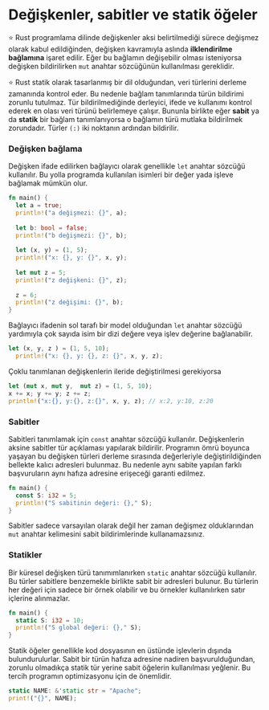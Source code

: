 # Değişkenler, sabitler ve statik öğeler
⭐️ Rust programlama dilinde değişkenler aksi belirtilmediği sürece değişmez olarak kabul edildiğinden, değişken kavramıyla aslında **ilklendirilme bağlamına** işaret edilir. Eğer bu bağlamın değişebilir olması isteniyorsa değişken bildirilirken `mut` anahtar sözcüğünün kullanılması gereklidir.

⭐️ Rust statik olarak tasarlanmış bir dil olduğundan, veri türlerini derleme zamanında kontrol eder. Bu nedenle bağlam tanımlarında türün bildirimi zorunlu tutulmaz. Tür bildirilmediğinde derleyici, ifede ve kullanımı kontrol ederek en olası veri türünü belirlemeye çalışır. 
Bununla birlikte eğer **sabit** ya da **statik** bir bağlam tanımlanıyorsa o bağlamın türü mutlaka bildirilmek zorundadır. Türler `(:)` iki noktanın ardından bildirilir. 

### Değişken bağlama
Değişken ifade edilirken bağlayıcı olarak genellikle `let` anahtar sözcüğü kullanılır. Bu yolla programda kullanılan isimleri bir değer yada işleve bağlamak mümkün olur. 

```Rust
fn main() {
  let a = true; 
  println!("a değişmezi: {}", a);
  
  let b: bool = false; 
  println!("b değişmezi: {}", b);
  
  let (x, y) = (1, 5); 
  println!("x: {}, y: {}", x, y);
  
  let mut z = 5; 
  println!("z değişkeni: {}", z);
  
  z = 6;
  println!("z değişimi: {}", b);
}
````

Bağlayıcı ifadenin sol tarafı bir model olduğundan `let` anahtar sözcüğü yardımıyla çok sayıda isim bir dizi değere veya işlev değerine bağlanabilir.

```Rust
let (x, y, z ) = (1, 5, 10); 
  println!("x: {}, y: {}, z: {}", x, y, z);
````
Çoklu tanımlanan değişkenlerin ileride değiştirilmesi gerekiyorsa
```Rust
let (mut x, mut y,  mut z) = (1, 5, 10);
x += x; y += y; z += z;
println!("x:{}, y:{}, z:{}", x, y, z); // x:2, y:10, z:20
````
### Sabitler
Sabitleri tanımlamak için `const` anahtar sözcüğü kullanılır. Değişkenlerin aksine sabitler tür açıklaması yapılarak bildirilir. 
Programın ömrü boyunca yaşayan bu değişken türleri derleme sırasında değerleriyle değiştirildiğinden bellekte kalıcı adresleri bulunmaz. Bu nedenle aynı sabite yapılan farklı başvuruların aynı hafıza adresine erişeceği garanti edilmez.

```Rust
fn main() {
  const S: i32 = 5;
  println!("S sabitinin değeri: {}," S);
}
````
Sabitler sadece varsayılan olarak değil her zaman değişmez olduklarından `mut` anahtar kelimesini sabit bildirimlerinde kullanamazsınız.
### Statikler
Bir küresel değişken türü tanımımlanırken `static` anahtar sözcüğü kullanılır. Bu türler sabitlere benzemekle birlikte sabit bir adresleri bulunur. Bu türlerin her değeri için sadece bir örnek olabilir ve bu örnekler kullanılırken satır içlerine alınmazlar.

```Rust
fn main() {
  static S: i32 = 10;
  println!("S global değeri: {}," S);
}
````
Statik öğeler genellikle kod dosyasının en üstünde işlevlerin dışında bulundurulurlar. Sabit bir türün hafıza adresine nadiren başvurulduğundan, zorunlu olmadıkça statik tür yerine sabit öğelerin kullanılması yeğlenir. Bu tercih programın optimizasyonu için de önemlidir.
```Rust
static NAME: &'static str = "Apache";
print!("{}", NAME);
````
